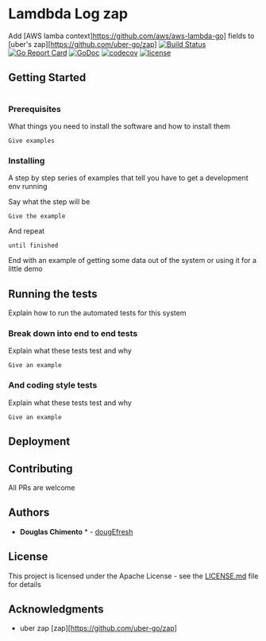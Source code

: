 # Lamdbda Log zap

Add [AWS lamba context]https://github.com/aws/aws-lambda-go] fields to [uber's zap][https://github.com/uber-go/zap]
[![Build Status](https://travis-ci.org/dougEfresh/logzio-go.svg?branch=master)](https://travis-ci.org/dougEfresh/logzio-go)
[![Go Report Card](https://goreportcard.com/badge/github.com/dougEfresh/logzio-go)](https://goreportcard.com/report/github.com/dougEfresh/logzio-go)
[![GoDoc](https://godoc.org/github.com/dougEfresh/logzio-go?status.svg)](https://godoc.org/github.com/dougEfresh/logzio-go)
[![codecov](https://codecov.io/gh/dougEfresh/lambdazap/branch/master/graph/badge.svg)](https://codecov.io/gh/dougEfresh/lambdazap)
[![license](http://img.shields.io/badge/license-apache-red.svg?style=flat)](https://raw.githubusercontent.com/dougEfresh/logzio-go/master/LICENSE)


## Getting Started

```go

```
### Prerequisites

What things you need to install the software and how to install them

```
Give examples
```

### Installing

A step by step series of examples that tell you have to get a development env running

Say what the step will be

```
Give the example
```

And repeat

```
until finished
```

End with an example of getting some data out of the system or using it for a little demo

## Running the tests

Explain how to run the automated tests for this system

### Break down into end to end tests

Explain what these tests test and why

```
Give an example
```

### And coding style tests

Explain what these tests test and why

```
Give an example
```

## Deployment

## Contributing
 All PRs are welcome

## Authors

* **Douglas Chimento** * - [dougEfresh](https://github.com/dougEfresh)

## License

This project is licensed under the Apache License - see the [LICENSE.md](LICENSE.md) file for details

## Acknowledgments

* uber zap [zap][https://github.com/uber-go/zap]

[doc-img]: https://godoc.org/go.uber.org/zap?status.svg
[doc]: https://godoc.org/go.uber.org/zap
[ci-img]: https://travis-ci.org/uber-go/zap.svg?branch=master
[ci]: https://travis-ci.org/uber-go/zap
[cov-img]: https://codecov.io/gh/uber-go/zap/branch/master/graph/badge.svg
[cov]: https://codecov.io/gh/uber-go/zap
[benchmarking suite]: https://github.com/uber-go/zap/tree/master/benchmarks
[glide.lock]: https://github.com/uber-go/zap/blob/master/glide.lock
[za]: [https://github.com/uber-go/zap